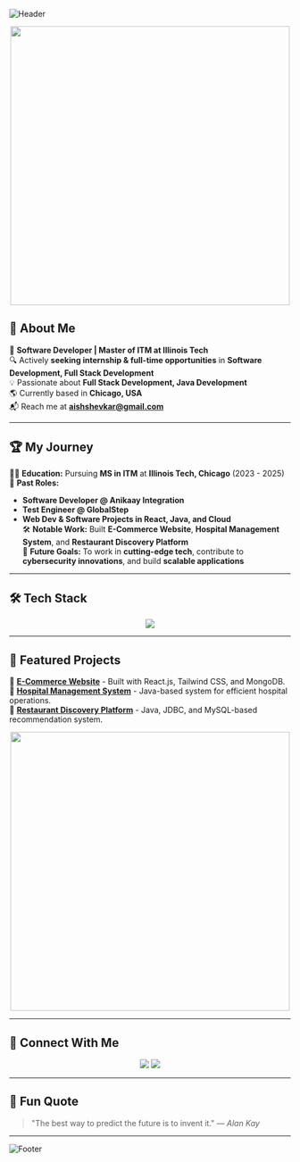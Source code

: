 ![Header](https://capsule-render.vercel.app/api?type=waving&color=gradient&height=200&section=header&text=Hi%20there!%20I'm%20Aishwarya%20Shevkar%20%F0%9F%91%8B&fontSize=35&fontAlignY=40&desc=Software%20Developer%20|%20MS%20ITM%20at%20IIT%20Chicago&descSize=20&descAlignY=55)

<p align="center">
  <img src="https://media3.giphy.com/media/v1.Y2lkPTc5MGI3NjExNWRwNGUzdnZjcmpzZzdraWhvMGRkbDU4ZHJwbzFwZnlhemJ0YWxkcCZlcD12MV9pbnRlcm5hbF9naWZfYnlfaWQmY3Q9Zw/hpXdHPfFI5wTABdDx9/giphy.gif" width="500">
  
</p>

## 🚀 About Me

🎯 **Software Developer | Master of ITM at Illinois Tech**  
🔍 Actively **seeking internship & full-time opportunities** in **Software Development, Full Stack Development**  
💡 Passionate about **Full Stack Development, Java Development**  
🌎 Currently based in **Chicago, USA**  
📬 Reach me at **[aishshevkar@gmail.com](mailto:aishshevkar@gmail.com)**

---

## 🏆 My Journey

👨‍🎓 **Education:** Pursuing **MS in ITM** at **Illinois Tech, Chicago** (2023 - 2025)  
💼 **Past Roles:**
- **Software Developer @ Anikaay Integration**
- **Test Engineer @ GlobalStep**
- **Web Dev & Software Projects in React, Java, and Cloud**  
🛠 **Notable Work:** Built **E-Commerce Website**, **Hospital Management System**, and **Restaurant Discovery Platform**  
🌟 **Future Goals:** To work in **cutting-edge tech**, contribute to **cybersecurity innovations**, and build **scalable applications**

---

## 🛠️ Tech Stack

<p align="center">
  <img src="https://skillicons.dev/icons?i=java,react,html,css,javascript,nodejs,mongodb,mysql,aws,azure,docker" />
</p>

---

## 🚀 Featured Projects

🔹 **[E-Commerce Website](https://github.com/ashevkar/Ecommerce-website)** - Built with React.js, Tailwind CSS, and MongoDB.  
🔹 **[Hospital Management System](https://github.com/ashevkar/HospitalManagement)** - Java-based system for efficient hospital operations.  
🔹 **[Restaurant Discovery Platform](https://github.com/ashevkar/Restaurant-Discovery)** - Java, JDBC, and MySQL-based recommendation system.

<p align="center">
  <img src="https://media3.giphy.com/media/v1.Y2lkPTc5MGI3NjExMzUyenFpaGp1YnFmYmhtM2FudDIyMnZ2bXZrcGFsNjRnY255NmN4dSZlcD12MV9pbnRlcm5hbF9naWZfYnlfaWQmY3Q9Zw/L1R1tvI9svkIWwpVYr/giphy.gif" width="500">
</p>

---

## 🌟 Connect With Me

<p align="center">
  <a href="https://www.linkedin.com/in/aishwarya-shevkar/"><img src="https://img.shields.io/badge/-LinkedIn-blue?style=for-the-badge&logo=linkedin&logoColor=white" /></a>
  <a href="https://drive.google.com/file/d/1P98jd7h9oYTYlWaViJTMRbL0peYdHWiF/view?usp=sharing"><img src="https://img.shields.io/badge/Resume-Download-brightgreen?style=for-the-badge&logo=adobe-acrobat-reader&logoColor=white" /></a>
</p>

---

## 🎉 Fun Quote

> "The best way to predict the future is to invent it." — *Alan Kay*

---

![Footer](https://capsule-render.vercel.app/api?type=waving&color=gradient&height=150&section=footer)
